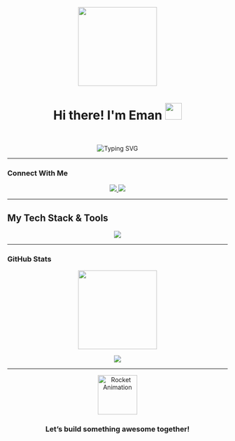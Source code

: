 

<p align="center">
  <img src="https://media.giphy.com/media/QssGEmpkyEOhBCb7e1/giphy.gif" width="180" />
</p>


<h1 align="center">Hi there! I'm Eman <img src="https://media.giphy.com/media/hvRJCLFzcasrR4ia7z/giphy.gif" width="38"></h1>

<br />

<p align="center">
  <img src="https://readme-typing-svg.demolab.com?font=Fira+Code&size=22&duration=3000&pause=500&color=009DC5&center=true&vCenter=true&multiline=true&width=600&height=80&lines=A+passionate+frontend+dev+from+Egypt;Always+learning+new+things!" alt="Typing SVG" />
</p>

---


### Connect With Me

<p align="center">
  <a href="mailto:emanmohamedsr72@gmail.com">
    <img src="https://img.shields.io/badge/Gmail-D14836?style=for-the-badge&logo=gmail&logoColor=white" />
  </a>
  <a href="https://www.linkedin.com/in/eman-soliman-33a550329/">
    <img src="https://img.shields.io/badge/LinkedIn-0A66C2?style=for-the-badge&logo=linkedin&logoColor=white" />
  </a>
</p>



---

## My Tech Stack & Tools

<p align="center">
  <img src="https://skillicons.dev/icons?i=html,css,js,ts,react,redux,tailwind,sass,bootstrap,cpp,git,github,figma,vscode" />
</p>


---

### GitHub Stats

<p align="center">
  <img src="https://github-readme-stats.vercel.app/api/top-langs/?username=emanmohamedsr&layout=compact&theme=react&hide_border=true" height="180"/>
</p>

<p align="center">
  <img src="https://github-readme-activity-graph.vercel.app/graph?username=emanmohamedsr&theme=react&color=009DC5&line=009DC5&point=009DC5&area=true&hide_border=true" />
</p>

---

<p align="center">
  <img src="https://media.giphy.com/media/L8K62iTDkzGX6/giphy.gif" width="90" alt="Rocket Animation"/>
</p>

<h3 align="center">
   Let’s build something awesome together!
</h3>
